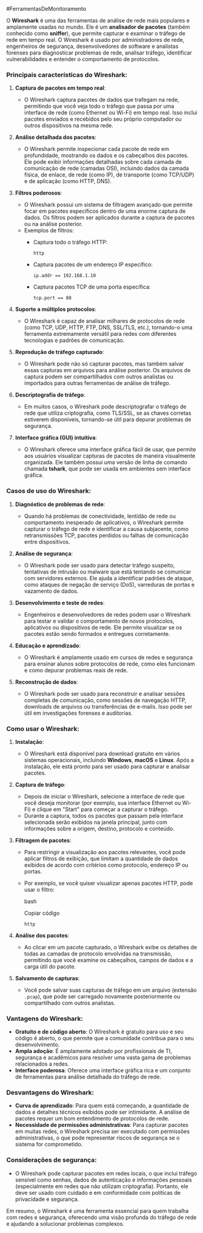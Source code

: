 #FerramentasDeMonitoramento 

O **Wireshark** é uma das ferramentas de análise de rede mais populares e amplamente usadas no mundo. Ele é um **analisador de pacotes** (também conhecido como **sniffer**), que permite capturar e examinar o tráfego de rede em tempo real. O Wireshark é usado por administradores de rede, engenheiros de segurança, desenvolvedores de software e analistas forenses para diagnosticar problemas de rede, analisar tráfego, identificar vulnerabilidades e entender o comportamento de protocolos.

### Principais características do Wireshark:

1. **Captura de pacotes em tempo real**:
    
    - O Wireshark captura pacotes de dados que trafegam na rede, permitindo que você veja todo o tráfego que passa por uma interface de rede (como Ethernet ou Wi-Fi) em tempo real. Isso inclui pacotes enviados e recebidos pelo seu próprio computador ou outros dispositivos na mesma rede.
2. **Análise detalhada dos pacotes**:
    
    - O Wireshark permite inspecionar cada pacote de rede em profundidade, mostrando os dados e os cabeçalhos dos pacotes. Ele pode exibir informações detalhadas sobre cada camada de comunicação de rede (camadas OSI), incluindo dados da camada física, de enlace, de rede (como IP), de transporte (como TCP/UDP) e de aplicação (como HTTP, DNS).
3. **Filtros poderosos**:
    
    - O Wireshark possui um sistema de filtragem avançado que permite focar em pacotes específicos dentro de uma enorme captura de dados. Os filtros podem ser aplicados durante a captura de pacotes ou na análise posterior.
    - Exemplos de filtros:
        - Captura todo o tráfego HTTP:
            
            `http`
            
        - Captura pacotes de um endereço IP específico:

            `ip.addr == 192.168.1.10`
            
        - Captura pacotes TCP de uma porta específica:

            `tcp.port == 80`
            
4. **Suporte a múltiplos protocolos**:
    
    - O Wireshark é capaz de analisar milhares de protocolos de rede (como TCP, UDP, HTTP, FTP, DNS, SSL/TLS, etc.), tornando-o uma ferramenta extremamente versátil para redes com diferentes tecnologias e padrões de comunicação.
5. **Reprodução de tráfego capturado**:
    
    - O Wireshark pode não só capturar pacotes, mas também salvar essas capturas em arquivos para análise posterior. Os arquivos de captura podem ser compartilhados com outros analistas ou importados para outras ferramentas de análise de tráfego.
6. **Descriptografia de tráfego**:
    
    - Em muitos casos, o Wireshark pode descriptografar o tráfego de rede que utiliza criptografia, como TLS/SSL, se as chaves corretas estiverem disponíveis, tornando-se útil para depurar problemas de segurança.
7. **Interface gráfica (GUI) intuitiva**:
    
    - O Wireshark oferece uma interface gráfica fácil de usar, que permite aos usuários visualizar capturas de pacotes de maneira visualmente organizada. Ele também possui uma versão de linha de comando chamada **tshark**, que pode ser usada em ambientes sem interface gráfica.

### Casos de uso do Wireshark:

1. **Diagnóstico de problemas de rede**:
    
    - Quando há problemas de conectividade, lentidão de rede ou comportamento inesperado de aplicativos, o Wireshark permite capturar o tráfego de rede e identificar a causa subjacente, como retransmissões TCP, pacotes perdidos ou falhas de comunicação entre dispositivos.
2. **Análise de segurança**:
    
    - O Wireshark pode ser usado para detectar tráfego suspeito, tentativas de intrusão ou malware que está tentando se comunicar com servidores externos. Ele ajuda a identificar padrões de ataque, como ataques de negação de serviço (DoS), varreduras de portas e vazamento de dados.
3. **Desenvolvimento e teste de redes**:
    
    - Engenheiros e desenvolvedores de redes podem usar o Wireshark para testar e validar o comportamento de novos protocolos, aplicativos ou dispositivos de rede. Ele permite visualizar se os pacotes estão sendo formados e entregues corretamente.
4. **Educação e aprendizado**:
    
    - O Wireshark é amplamente usado em cursos de redes e segurança para ensinar alunos sobre protocolos de rede, como eles funcionam e como depurar problemas reais de rede.
5. **Reconstrução de dados**:
    
    - O Wireshark pode ser usado para reconstruir e analisar sessões completas de comunicação, como sessões de navegação HTTP, downloads de arquivos ou transferências de e-mails. Isso pode ser útil em investigações forenses e auditorias.

### Como usar o Wireshark:

1. **Instalação**:
    
    - O Wireshark está disponível para download gratuito em vários sistemas operacionais, incluindo **Windows**, **macOS** e **Linux**. Após a instalação, ele está pronto para ser usado para capturar e analisar pacotes.
2. **Captura de tráfego**:
    
    - Depois de iniciar o Wireshark, selecione a interface de rede que você deseja monitorar (por exemplo, sua interface Ethernet ou Wi-Fi) e clique em "Start" para começar a capturar o tráfego.
    - Durante a captura, todos os pacotes que passam pela interface selecionada serão exibidos na janela principal, junto com informações sobre a origem, destino, protocolo e conteúdo.
3. **Filtragem de pacotes**:
    
    - Para restringir a visualização aos pacotes relevantes, você pode aplicar filtros de exibição, que limitam a quantidade de dados exibidos de acordo com critérios como protocolo, endereço IP ou portas.
    - Por exemplo, se você quiser visualizar apenas pacotes HTTP, pode usar o filtro:
        
        bash
        
        Copiar código
        
        `http`
        
4. **Análise dos pacotes**:
    
    - Ao clicar em um pacote capturado, o Wireshark exibe os detalhes de todas as camadas de protocolo envolvidas na transmissão, permitindo que você examine os cabeçalhos, campos de dados e a carga útil do pacote.
5. **Salvamento de capturas**:
    
    - Você pode salvar suas capturas de tráfego em um arquivo (extensão `.pcap`), que pode ser carregado novamente posteriormente ou compartilhado com outros analistas.

### Vantagens do Wireshark:

- **Gratuito e de código aberto**: O Wireshark é gratuito para uso e seu código é aberto, o que permite que a comunidade contribua para o seu desenvolvimento.
- **Ampla adoção**: É amplamente adotado por profissionais de TI, segurança e acadêmicos para resolver uma vasta gama de problemas relacionados a redes.
- **Interface poderosa**: Oferece uma interface gráfica rica e um conjunto de ferramentas para análise detalhada do tráfego de rede.

### Desvantagens do Wireshark:

- **Curva de aprendizado**: Para quem está começando, a quantidade de dados e detalhes técnicos exibidos pode ser intimidante. A análise de pacotes requer um bom entendimento de protocolos de rede.
- **Necessidade de permissões administrativas**: Para capturar pacotes em muitas redes, o Wireshark precisa ser executado com permissões administrativas, o que pode representar riscos de segurança se o sistema for comprometido.

### Considerações de segurança:

- O Wireshark pode capturar pacotes em redes locais, o que inclui tráfego sensível como senhas, dados de autenticação e informações pessoais (especialmente em redes que não utilizam criptografia). Portanto, ele deve ser usado com cuidado e em conformidade com políticas de privacidade e segurança.

Em resumo, o Wireshark é uma ferramenta essencial para quem trabalha com redes e segurança, oferecendo uma visão profunda do tráfego de rede e ajudando a solucionar problemas complexos.